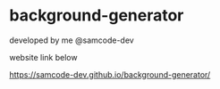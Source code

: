 # background-generator

developed by me @samcode-dev

website link below

https://samcode-dev.github.io/background-generator/
